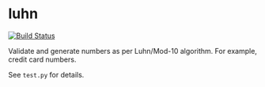 luhn
====

[![Build Status](https://travis-ci.org/ratpik/luhn.svg?branch=master)](https://travis-ci.org/ratpik/luhn)

Validate and generate numbers as per Luhn/Mod-10 algorithm. For example, credit card numbers.



See `test.py` for details.
